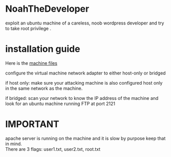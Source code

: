 # NoahTheDeveloper
exploit an ubuntu machine of a careless, noob wordpress developer and try to take root privilege .
# installation guide 
Here is the [machine files](https://terabox.com/s/1Z87_lE1Yy1Zj6lEnCRiliA)  

configure the virtual machine network adapter to either host-only or bridged   

if host only: make sure your attacking machine is also configured host only in the same network as the machine.  

if bridged: scan your network to know the IP address of the machine and look for an ubuntu machine running FTP at port 2121    

# IMPORTANT
apache server is running on the machine and it is slow by purpose keep that in mind.  
There are 3 flags: user1.txt, user2.txt, root.txt
